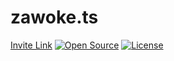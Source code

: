# zawoke.ts

[Invite Link](https://discord.com/api/oauth2/authorize?client_id=887331924434104411&permissions=8&scope=applications.commands%2bot)
[![Open Source](https://img.shields.io/badge/open%20source-%E2%9D%A4-%23f44663.svg?style=flat-square)](https://opensource.org/)
[![License](https://img.shields.io/badge/license-MIT-yellow.svg?style=flat-square)](https://opensource.org/licenses/MIT)
